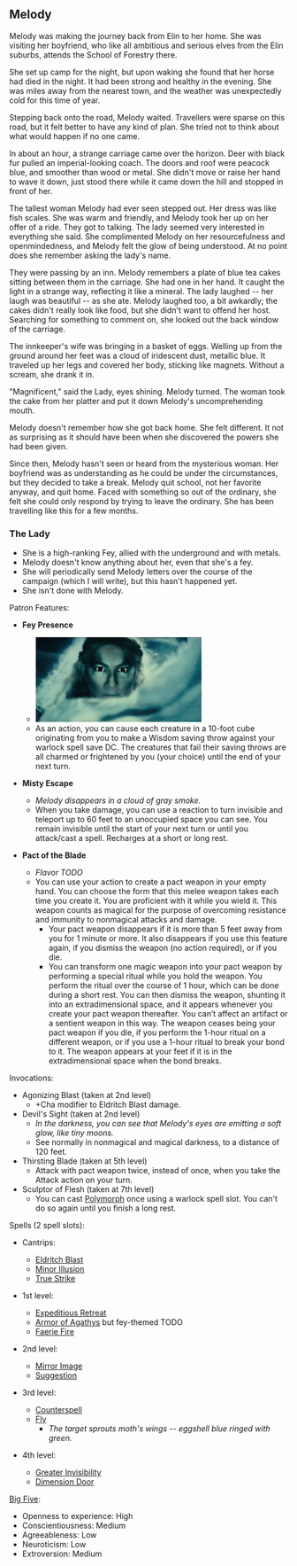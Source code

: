 <h2>Melody</h2>

Melody was making the journey back from Elin to her home. She was visiting her boyfriend, who like all ambitious and serious elves from the Elin suburbs, attends the School of Forestry there.

She set up camp for the night, but upon waking she found that her horse had died in the night. It had been strong and healthy in the evening. She was miles away from the nearest town, and the weather was unexpectedly cold for this time of year.

Stepping back onto the road, Melody waited. Travellers were sparse on this road, but it felt better to have any kind of plan. She tried not to think about what would happen if no one came.

In about an hour, a strange carriage came over the horizon. Deer with black fur pulled an imperial-looking coach. The doors and roof were peacock blue, and smoother than wood or metal. She didn't move or raise her hand to wave it down, just stood there while it came down the hill and stopped in front of her.

The tallest woman Melody had ever seen stepped out. Her dress was like fish scales. She was warm and friendly, and Melody took her up on her offer of a ride. They got to talking. The lady seemed very interested in everything she said. She complimented Melody on her resourcefulness and openmindedness, and Melody felt the glow of being understood. At no point does she remember asking the lady's name.

They were passing by an inn. Melody remembers a plate of blue tea cakes sitting between them in the carriage. She had one in her hand. It caught the light in a strange way, reflecting it like a mineral. The lady laughed -- her laugh was beautiful -- as she ate. Melody laughed too, a bit awkardly; the cakes didn't really look like food, but she didn't want to offend her host. Searching for something to comment on, she looked out the back window of the carriage.

The innkeeper's wife was bringing in a basket of eggs. Welling up from the ground around her feet was a cloud of iridescent dust, metallic blue. It traveled up her legs and covered her body, sticking like magnets. Without a scream, she drank it in. 

"Magnificent," said the Lady, eyes shining. Melody turned. The woman took the cake from her platter and put it down Melody's uncomprehending mouth.

Melody doesn't remember how she got back home. She felt different. It not as surprising as it should have been when she discovered the powers she had been given.

Since then, Melody hasn't seen or heard from the mysterious woman. Her boyfriend was as understanding as he could be under the circumstances, but they decided to take a break. Melody quit school, not her favorite anyway, and quit home. Faced with something so out of the ordinary, she felt she could only respond by trying to leave the ordinary. She has been travelling like this for a few months.

<h3>The Lady</h3>

  - She is a high-ranking Fey, allied with the underground and with metals.
  - Melody doesn't know anything about her, even that she's a fey.
  - She will periodically send Melody letters over the course of the campaign (which I will write), but this hasn't happened yet.
  - She isn't done with Melody.

Patron Features:
  - **Fey Presence**
    - <img width=300px src="images/galadriel.png?raw=true">
    - As an action, you can cause each creature in a 10-foot cube originating from you to make a Wisdom saving throw against your warlock spell save DC. The creatures that fail their saving throws are all charmed or frightened by you (your choice) until the end of your next turn.
  
  - **Misty Escape**
    - *Melody disappears in a cloud of gray smoke.*
    - When you take damage, you can use a reaction to turn invisible and teleport up to 60 feet to an unoccupied space you can see. You remain invisible until the start of your next turn or until you attack/cast a spell. Recharges at a short or long rest.
   
  - **Pact of the Blade**
    - *Flavor TODO*
    - You can use your action to create a pact weapon in your empty hand. You can choose the form that this melee weapon takes each time you create it. You are proficient with it while you wield it. This weapon counts as magical for the purpose of overcoming resistance and immunity to nonmagical attacks and damage.
      - Your pact weapon disappears if it is more than 5 feet away from you for 1 minute or more. It also disappears if you use this feature again, if you dismiss the weapon (no action required), or if you die.
      - You can transform one magic weapon into your pact weapon by performing a special ritual while you hold the weapon. You perform the ritual over the course of 1 hour, which can be done during a short rest. You can then dismiss the weapon, shunting it into an extradimensional space, and it appears whenever you create your pact weapon thereafter. You can’t affect an artifact or a sentient weapon in this way. The weapon ceases being your pact weapon if you die, if you perform the 1-hour ritual on a different weapon, or if you use a 1-hour ritual to break your bond to it. The weapon appears at your feet if it is in the extradimensional space when the bond breaks.


Invocations:
  - Agonizing Blast (taken at 2nd level)
    - +Cha modifier to Eldritch Blast damage.
  - Devil's Sight (taken at 2nd level)
    - *In the darkness, you can see that Melody's eyes are emitting a soft glow, like tiny moons.*
    - See normally in nonmagical and magical darkness, to a distance of 120 feet.
  - Thirsting Blade (taken at 5th level)
    - Attack with pact weapon twice, instead of once, when you take the Attack action on your turn.
  - Sculptor of Flesh (taken at 7th level)
    - You can cast [Polymorph](https://roll20.net/compendium/dnd5e/Polymorph#content) once using a warlock spell slot. You can't do so again until you finish a long rest.

Spells (2 spell slots):
  - Cantrips:
    - [Eldritch Blast](https://5thsrd.org/spellcasting/spells/eldritch_blast/)
    - [Minor Illusion](https://5thsrd.org/spellcasting/spells/minor_illusion/)
    - [True Strike](https://5thsrd.org/spellcasting/spells/true_strike/)
  
  - 1st level:
    - [Expeditious Retreat](https://5thsrd.org/spellcasting/spells/expeditious_retreat/)
    - [Armor of Agathys](http://engl393-dnd5th.wikia.com/wiki/Armor_of_Agathys) but fey-themed TODO
    - [Faerie Fire](https://5thsrd.org/spellcasting/spells/faerie_fire/)
  
  - 2nd level:
    - [Mirror Image](https://5thsrd.org/spellcasting/spells/mirror_image/)
    - [Suggestion](https://5thsrd.org/spellcasting/spells/suggestion/)
  
  - 3rd level:
    - [Counterspell](https://5thsrd.org/spellcasting/spells/counterspell/)
    - [Fly](https://5thsrd.org/spellcasting/spells/fly/)
      - *The target sprouts moth's wings -- eggshell blue ringed with green.*
  
  - 4th level:
    - [Greater Invisibility](https://5thsrd.org/spellcasting/spells/greater_invisibility/)
    - [Dimension Door](https://5thsrd.org/spellcasting/spells/dimension_door/)


[Big Five](https://en.wikipedia.org/wiki/Big_Five_personality_traits):

  - Openness to experience: High
  - Conscientiousness: Medium
  - Agreeableness: Low
  - Neuroticism: Low
  - Extroversion: Medium
